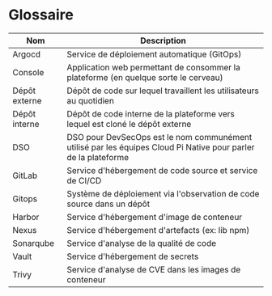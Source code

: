 # Glossaire

| Nom           | Description                                                                                                    |
| ------------- | -------------------------------------------------------------------------------------------------------------- |
| Argocd        | Service de déploiement automatique (GitOps)                                                                    |
| Console       | Application web permettant de consommer la plateforme (en quelque sorte le cerveau)                            |
| Dépôt externe | Dépôt de code sur lequel travaillent les utilisateurs au quotidien                                             |
| Dépôt interne | Dépôt de code interne de la plateforme vers lequel est cloné le dépôt externe                                  |
| DSO           | DSO pour DevSecOps est le nom communément utilisé par les équipes Cloud Pi Native pour parler de la plateforme |
| GitLab        | Service d'hébergement de code source et service de CI/CD                                                       |
| Gitops        | Système de déploiement via l'observation de code source dans un dépôt                                          |
| Harbor        | Service d'hébergement d'image de conteneur                                                                     |
| Nexus         | Service d'hébergement d'artefacts (ex: lib npm)                                                                |
| Sonarqube     | Service d'analyse de la qualité de code                                                                        |
| Vault         | Service d'hébergement de secrets                                                                               |
| Trivy         | Service d'analyse de CVE dans les images de conteneur                                                          |
